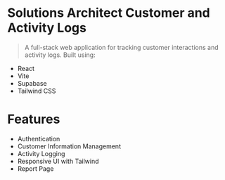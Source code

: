# Solutions Architect Customer and Activity Logs
> A full-stack web application for tracking customer interactions and activity logs. Built using:
  * React
  * Vite
  * Supabase
  * Tailwind CSS

# Features
* Authentication
* Customer Information Management
* Activity Logging
* Responsive UI with Tailwind
* Report Page

